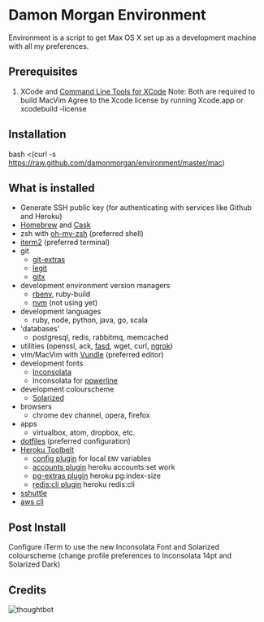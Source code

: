 Damon Morgan Environment
========================

Environment is a script to get Max OS X set up as a development machine with all my preferences.

Prerequisites
-------------

1) XCode and [Command Line Tools for XCode](https://developer.apple.com/downloads/)
Note: Both are required to build MacVim
Agree to the Xcode license by running Xcode.app or xcodebuild -license

Installation
------------

  bash <(curl -s https://raw.github.com/damonmorgan/environment/master/mac)

What is installed
-----------------

* Generate SSH public key (for authenticating with services like Github and Heroku)
* [Homebrew](http://brew.sh/) and [Cask](http://caskroom.io/)
* zsh with [oh-my-zsh](https://github.com/robbyrussell/oh-my-zsh) (preferred shell)
* [iterm2](http://www.iterm2.com/) (preferred terminal)
* git
  * [git-extras](https://github.com/visionmedia/git-extras)
  * [legit](http://www.git-legit.org/)
  * [gitx](http://gitx.laullon.com/)
* development environment version managers
  * [rbenv](https://github.com/sstephenson/rbenv), ruby-build
  * [nvm](https://github.com/creationix/nvm) (not using yet)
* development languages
  * ruby, node, python, java, go, scala
* 'databases'
  * postgresql, redis, rabbitmq, memcached
* utilities (openssl, ack, [fasd](https://github.com/clvv/fasd), wget, curl, [ngrok](https://ngrok.com/))
* vim/MacVim with [Vundle](http://github.com/gmarik/vundle) (preferred editor)
* development fonts
  * [Inconsolata](http://www.levien.com/type/myfonts/inconsolata.html)
  * Inconsolata for [powerline](https://github.com/Lokaltog/powerline)
* development colourscheme
  * [Solarized](http://ethanschoonover.com/solarized)
* browsers
  * chrome dev channel, opera, firefox
* apps
  * virtualbox, atom, dropbox, etc.
* [dotfiles](https://github.com/damonmorgan/dotfiles) (preferred configuration)
* [Heroku Toolbelt](https://toolbelt.heroku.com/)
  * [config plugin](https://github.com/ddollar/heroku-config) for local `ENV` variables
  * [accounts plugin](https://github.com/ddollar/heroku-accounts) heroku accounts:set work
  * [pg-extras plugin](https://github.com/heroku/heroku-pg-extras) heroku pg:index-size
  * [redis:cli plugin](https://github.com/ddollar/heroku-redis-cli) heroku redis:cli
* [sshuttle](https://github.com/apenwarr/sshuttle)
* [aws cli](http://aws.amazon.com/cli/)


Post Install
------------

Configure iTerm to use the new Inconsolata Font and Solarized colourscheme
(change profile preferences to Inconsolata 14pt and Solarized Dark)


Credits
-------

![thoughtbot](http://thoughtbot.com/images/tm/logo.png)
